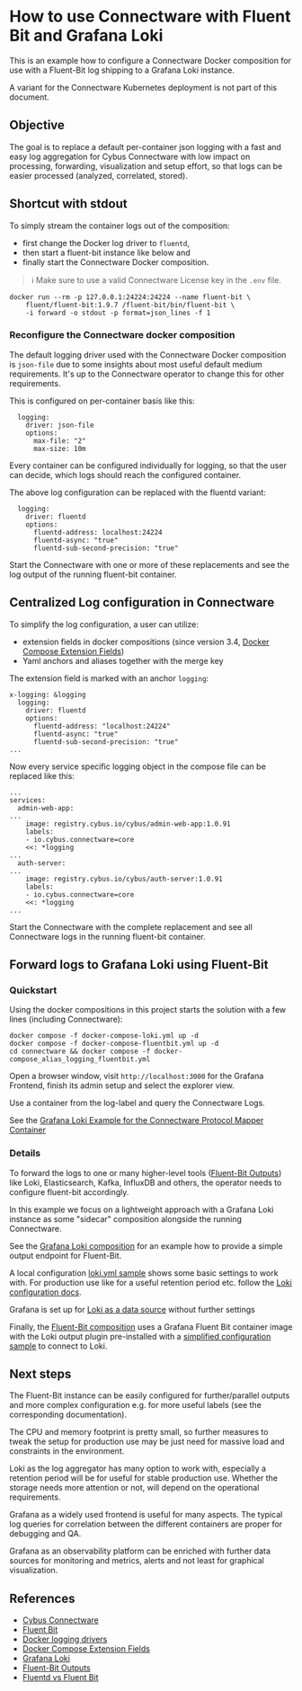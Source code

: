 # How to use Connectware with Fluent Bit and Grafana Loki

This is an example how to configure a Connectware Docker composition
for use with a Fluent-Bit log shipping to a Grafana Loki instance.

A variant for the Connectware Kubernetes deployment is not part of this document.

## Objective

The goal is to replace a default per-container json logging with a fast and easy log aggregation
for Cybus Connectware with low impact on processing, forwarding, visualization and setup effort,
so that logs can be easier processed (analyzed, correlated, stored).

## Shortcut with stdout

To simply stream the container logs out of the composition:
- first change the Docker log driver to `fluentd`,
- then start a fluent-bit instance like below and
- finally start the Connectware Docker composition.

> ℹ️ Make sure to use a valid Connectware License key in the `.env` file.

```
docker run --rm -p 127.0.0.1:24224:24224 --name fluent-bit \
    fluent/fluent-bit:1.9.7 /fluent-bit/bin/fluent-bit \
    -i forward -o stdout -p format=json_lines -f 1
```

### Reconfigure the Connectware docker composition

The default logging driver used with the Connectware Docker composition is `json-file`
due to some insights about most useful default medium requirements.
It's up to the Connectware operator to change this for other requirements.

This is configured on per-container basis like this:
```
  logging:
    driver: json-file
    options:
      max-file: "2"
      max-size: 10m
```

Every container can be configured individually for logging, so that the user can decide,
which logs should reach the configured container.

The above log configuration can be replaced with the fluentd variant:
```
  logging:
    driver: fluentd
    options:
      fluentd-address: localhost:24224
      fluentd-async: "true"
      fluentd-sub-second-precision: "true"
```

Start the Connectware with one or more of these replacements
and see the log output of the running fluent-bit container.


## Centralized Log configuration in Connectware

To simplify the log configuration, a user can utilize:
- extension fields in docker compositions (since version 3.4, [Docker Compose Extension Fields](https://docs.docker.com/compose/compose-file/compose-file-v3/#extension-fields))
- Yaml anchors and aliases together with the merge key

The extension field is marked with an anchor `logging`:
```
x-logging: &logging
  logging:
    driver: fluentd
    options:
      fluentd-address: "localhost:24224"
      fluentd-async: "true"
      fluentd-sub-second-precision: "true"
...      
```

Now every service specific logging object in the compose file can be replaced like this:
```
...
services:
  admin-web-app:
...
    image: registry.cybus.io/cybus/admin-web-app:1.0.91
    labels:
    - io.cybus.connectware=core
    <<: *logging
...
  auth-server:
...
    image: registry.cybus.io/cybus/auth-server:1.0.91
    labels:
    - io.cybus.connectware=core
    <<: *logging
...
```

Start the Connectware with the complete replacement
and see all Connectware logs in the running fluent-bit container.


## Forward logs to Grafana Loki using Fluent-Bit

### Quickstart

Using the docker compositions in this project starts the solution with a few lines (including Connectware):
```
docker compose -f docker-compose-loki.yml up -d
docker compose -f docker-compose-fluentbit.yml up -d
cd connectware && docker compose -f docker-compose_alias_logging_fluentbit.yml
```

Open a browser window, visit `http://localhost:3000` for the Grafana Frontend,
finish its admin setup and select the explorer view.

Use a container from the log-label and query the Connectware Logs.

See the [Grafana Loki Example for the Connectware Protocol Mapper Container](./grafana-loki-explore-connectware-protocol-mapper.png)

### Details

To forward the logs to one or many higher-level tools ([Fluent-Bit Outputs](https://docs.fluentbit.io/manual/pipeline/outputs)) 
like Loki, Elasticsearch, Kafka, InfluxDB and others, the operator needs to configure fluent-bit accordingly.

In this example we focus on a lightweight approach with a Grafana Loki instance
as some "sidecar" composition alongside the running Connectware.

See the [Grafana Loki composition](./docker-compose-loki.yml) for an example
how to provide a simple output endpoint for Fluent-Bit.

A local configuration [loki.yml sample](./configs/loki/loki.yaml) shows some basic
settings to work with. For production use like for a useful retention period etc.
follow the [Loki configuration docs](https://grafana.com/docs/loki/latest/configuration/).

Grafana is set up for [Loki as a data source](./configs/grafana/datasource.yaml) 
without further settings

Finally, the [Fluent-Bit composition](./docker-compose-fluentbit.yml) uses a 
Grafana Fluent Bit container image with the Loki output plugin pre-installed 
with a [simplified configuration sample](./configs/fluentbit/fluent-bit.conf) 
to connect to Loki.

## Next steps

The Fluent-Bit instance can be easily configured for further/parallel outputs
and more complex configuration e.g. for more useful labels (see the corresponding documentation).

The CPU and memory footprint is pretty small, so further measures to tweak the setup
for production use may be just need for massive load and constraints in the environment.

Loki as the log aggregator has many option to work with, especially a retention
period will be for useful for stable production use. Whether the storage needs
more attention or not, will depend on the operational requirements.

Grafana as a widely used frontend is useful for many aspects. 
The typical log queries for correlation between the different containers
are proper for debugging and QA.

Grafana as an observability platform can be enriched with further data sources
for monitoring and metrics, alerts and not least for graphical visualization.


## References

- [Cybus Connectware](https://cybus.io)
- [Fluent Bit](https://fluentbit.io)
- [Docker logging drivers](https://docs.docker.com/config/containers/logging/configure/#supported-logging-drivers)
- [Docker Compose Extension Fields](https://docs.docker.com/compose/compose-file/compose-file-v3/#extension-fields)
- [Grafana Loki](https://grafana.com/oss/loki)
- [Fluent-Bit Outputs](https://docs.fluentbit.io/manual/pipeline/outputs)
- [Fluentd vs Fluent Bit](https://logz.io/blog/fluentd-vs-fluent-bit/)
